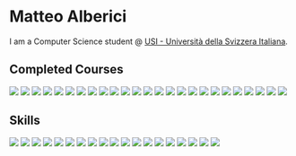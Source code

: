 # Matteo Alberici

I am a Computer Science student @ <a href="https://www.usi.ch"> USI - Università della Svizzera Italiana</a>.

## Completed Courses
![](https://img.shields.io/badge/Algorithms%20and%20Data%20Structure-1st-orange)
![](https://img.shields.io/badge/Computer%20Architecture-1st-orange)
![](https://img.shields.io/badge/Calculus-1st-orange)
![](https://img.shields.io/badge/Discrete%20Structures-1st-orange)
![](https://img.shields.io/badge/Linear%20Algebra-1st-orange)
![](https://img.shields.io/badge/Programming%20Fundamentals%201-1st-orange)
![](https://img.shields.io/badge/Programming%20Fundamentals%202-1st-orange)
![](https://img.shields.io/badge/Reason%20and%20Responsibility%20in%20Decision%20Making-1st-orange)
![](https://img.shields.io/badge/Software%20Atelier%201-1st-orange)
![](https://img.shields.io/badge/Software%20Atelier%202-1st-orange)
![](https://img.shields.io/badge/Automata%20and%20Formal%20Language-2nd-green)
![](https://img.shields.io/badge/Computer%20Networking-2nd-green)
![](https://img.shields.io/badge/Data%20Management-2nd-green)
![](https://img.shields.io/badge/Introduction%20to%20Computational%20Science-2nd-green)
![](https://img.shields.io/badge/Probability%20and%20Statistics-2nd-green)
![](https://img.shields.io/badge/Programming%20Fundamentals%203-2nd-green)
![](https://img.shields.io/badge/Operating%20Systems-2nd-green)
![](https://img.shields.io/badge/Software%20Atelier%203-2nd-green)
![](https://img.shields.io/badge/Software%20Atelier%204-2nd-green)
![](https://img.shields.io/badge/Systems%20Programming%20-2nd-green)
![](https://img.shields.io/badge/Artificial%20Intelligence-3rd-blue)
![](https://img.shields.io/badge/Computer%20Graphics-3rd-blue)
![](https://img.shields.io/badge/Information%20Retrieval-3rd-blue)
![](https://img.shields.io/badge/Numerical%20Computing-3rd-blue)
![](https://img.shields.io/badge/Software%20Atelier%205-3rd-blue)

## Skills
![](https://img.shields.io/badge/MacOS-informational?style=flat&logo=apple&logoColor=white&color=purple)
![](https://img.shields.io/badge/Windows-informational?style=flat&logo=windows&logoColor=white&color=purple)
![](https://img.shields.io/badge/GitHub-informational?style=flat&logo=github&logoColor=white&color=orange)
![](https://img.shields.io/badge/IntelliJ_IDEA-informational?style=flat&logo=jetbrains&logoColor=white&color=orange)
![](https://img.shields.io/badge/MongoDB-informational?style=flat&logo=mongodb&logoColor=white&color=orange)
![](https://img.shields.io/badge/Postman-informational?style=flat&logo=postman&logoColor=white&color=orange)
![](https://img.shields.io/badge/Visual_Studio_Code-informational?style=flat&logo=visual-studio-code&logoColor=white&color=orange)
![](https://img.shields.io/badge/C/C++-informational?style=flat&logo=c&logoColor=white&color=green)
![](https://img.shields.io/badge/CSS3-informational?style=flat&logo=css3&logoColor=white&color=green)
![](https://img.shields.io/badge/HTML5-informational?style=flat&logo=html5&logoColor=white&color=green)
![](https://img.shields.io/badge/Java-informational?style=flat&logo=java&logoColor=white&color=green)
![](https://img.shields.io/badge/JavaScript-informational?style=flat&logo=javascript&logoColor=white&color=green)
![](https://img.shields.io/badge/Latex-informational?style=flat&logo=latex&logoColor=white&color=green)
![](https://img.shields.io/badge/MATLAB-informational?style=flat&logo=matrix&Color=white&color=green)
![](https://img.shields.io/badge/Python-informational?style=flat&logo=python&logoColor=white&color=green)
![](https://img.shields.io/badge/Racket-informational?style=flat&logo=racket&logoColor=white&color=green)
![](https://img.shields.io/badge/React-informational?style=flat&logo=react&logoColor=white&color=blue)
![](https://img.shields.io/badge/Scrapy-informational?style=flat&logo=python&logoColor=white&color=blue)
![](https://img.shields.io/badge/Solr-informational?style=flat&logo=apache%20solr&logoColor=white&color=blue)
